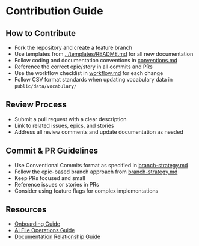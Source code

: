 # Contribution Guide

## How to Contribute

- Fork the repository and create a feature branch
- Use templates from [../templates/README.md](../templates/README.md) for all new documentation
- Follow coding and documentation conventions in [conventions.md](conventions.md)
- Reference the correct epic/story in all commits and PRs
- Use the workflow checklist in [workflow.md](workflow.md) for each change
- Follow CSV format standards when updating vocabulary data in `public/data/vocabulary/`

## Review Process

- Submit a pull request with a clear description
- Link to related issues, epics, and stories
- Address all review comments and update documentation as needed

## Commit & PR Guidelines

- Use Conventional Commits format as specified in [branch-strategy.md](branch-strategy.md)
- Follow the epic-based branch approach from [branch-strategy.md](branch-strategy.md)
- Keep PRs focused and small
- Reference issues or stories in PRs
- Consider using feature flags for complex implementations

## Resources

- [Onboarding Guide](onboarding.md)
- [AI File Operations Guide](ai-file-operations.md)
- [Documentation Relationship Guide](documentation-relationship-guide.md)
